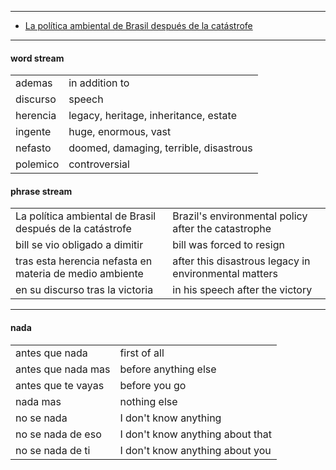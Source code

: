 
---

- [La política ambiental de Brasil después de la catástrofe](https://letraslibres.com/politica/cgll-villarreal-villamar-brasil-politicas-ambientales-bolsonaro-lula/)

---

#### word stream

| | |
|-|-|
| ademas | in addition to |
| discurso | speech |
| herencia | legacy, heritage, inheritance, estate |
| ingente  | huge, enormous, vast |
| nefasto | doomed, damaging, terrible, disastrous |
| polemico | controversial |

#### phrase stream

| | |
|-|-|
| La política ambiental de Brasil después de la catástrofe | Brazil's environmental policy after the catastrophe |
| bill se vio obligado a dimitir | bill was forced to resign |
| tras esta herencia nefasta en materia de medio ambiente | after this disastrous legacy in environmental matters |
| en su discurso tras la victoria | in his speech after the victory |

---

#### nada

| | |
|-|-|
| antes que nada | first of all |
| antes que nada mas | before anything else |
| antes que te vayas | before you go |
| nada mas | nothing else |
| no se nada | I don't know anything |
| no se nada de eso | I don't know anything about that |
| no se nada de ti | I don't know anything about you |
